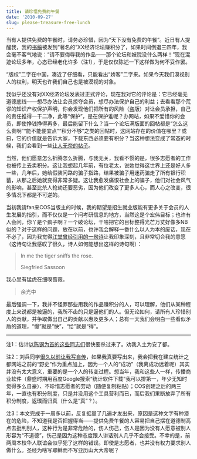 ```yaml
---
title: 请珍惜免费的午餐
date: '2010-09-27'
slug: please-treasure-free-lunch
---
```


当有人提供免费的午餐时，请务必珍惜，因为“天下没有免费的午餐”。近日有人提醒我，我的[书稿](/cn/publication/#MSG)被发到“著名的”XX经济论坛赚积分了，如果时间倒退三四年，我会毫不客气地说：“请不要侮辱我的作品——那个论坛和妓院没什么两样！”现在混迹论坛多年，心态已经老化许多（注1），于是仅仅陈述一下这样做为何不妥作罢。

“版权”二字在中国，凑近了仔细看，只能看出“娇客”二字来。如果今天我们漠视别人的权利，明天也许我们自己也是被漠视的对象。

我似乎还没有对XX经济论坛发表过正式评论，现在我对它的评论是：它已经毫无道德底线——想尽办法让会员掠夺会员，想尽办法保护自己的利益；去看看那个荒谬的知识产权保护声明，你会发现他们把所有的风险（盗版）对让会员承担，自己的责任推得一干二净，此等“保护”，是在保护谁呢？办网站，如果不爱惜你的会员，即使挣钱挣得再多，最后能留下什么？当一个论坛满版面的回帖都是“怎么这么贵啊”“能不能便宜点”“积分不够”之类的回帖时，这网站存在的价值在哪里？或曰，它的价值就是告诉大家，下载东西必须要有积分？当这种想法变成了常态的时候，我们会看到一些[让人无奈的帖子](http://cos.name/cn/topic/102568)。

当然，他们愿意怎么折腾怎么折腾，与我无关，我看不惯的是，很多志愿者的工作也被传上去卖积分。这让我想起几年前，有位老太，说她觉得这世界上还是好人多一些，几年后，她给假装问路的骗子指路，结果被骗子用迷药骗走了所有银行积蓄，从那之后她就变得非常多疑。这让我愈发痛恨社会上的骗子，他们对社会风气的影响，甚至比杀人抢劫还要恶劣，因为他们改变了更多人心，而人心之改变，很多情况下都是不可逆的。

当初我请fan来COS当版主的时候，我的期望是招生就业版能有更多关于会员的人生发展的指引，而不仅仅是一个问考研信息的地方，当然这是个宏伟目标；也许有人会问，你丫是个疯子啊？一个破论坛，干啥把它的目标整得光芒万丈好像多NB似的？对于这样的问题，放在以前，也许我会解释一番什么以人为本的废话，现在不必了，因为我觉得[江堂曾经引用的一句诗](http://li-and-jiang.com/blog/2010/08/15/tiger-rose/)让我印象深刻，且非常切合我的意愿（这诗句让我感叹了很久，诗人如何能想出这样的诗句啊）：

> In me the tiger sniffs the rose.
> 
> Siegfried Sassoon
> 
> 
我心里有猛虎在细嗅蔷薇。
> 
> 余光中

最后强调一下，我并不怪罪那些用我的作品赚积分的人，可以理解，他们从某种程度上来说都是被逼的，我所不齿的只是逼他们的人。但无论如何，请所有人珍惜别人的贡献，并争取做出自己的贡献以惠及更多人；总有一天我们会明白一些看似矛盾的道理，“慢”就是“快”，“给”就是“得”。

---

注1：估计[以陈钢为首的这些同志们](http://cos.name/cn/topic/102561)很快要杀过来了。劝我入土为安了都。

注2：刘兵同学[很久以前让我写自传](http://cos.name/cn/topic/15202)，如果我真要写出来，我会把我在建立统计之都网站之前的“野史”作为重点加上，因为一个人的“成功”（我离成功远着呢）其实并没有太大意义，重要的是一个人的转变过程。想当年，我和这些人一样，传播商业软件（鼎盛时期用百度Google搜索“统计软件下载”我可以排第一，年少无知时觉得多么自豪）、不珍惜志愿者的劳动（随便复制粘贴）；COS创建之后的两三年，一直也有积分制度，只是并没用这个工具营利而已，而后我们果断放弃了所有积分制度，返璞而归真（什么是“真”？）。

注3：本文完成于一周多以前，反复掂量了几遍才发出来，原因是这种文字有种潜在的危险，不知道我是否把握得当——提供免费午餐的人容易把自己摆在道德制高点去批判别人，这种行为是非常危险的，伤人伤己，伤人是因为没有人愿意被别人形容为“不道德”，伤己是因为这种态度跟人讲话别人几乎不会接受。不幸的是，前两周本校华人联谊会似乎犯了这样的错误。即使是志愿者，也并没有权力要求别人做什么。圣经为啥写耶稣而不写亚历山大大帝呢？
